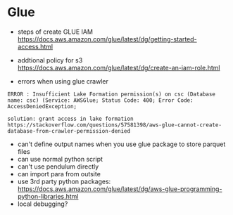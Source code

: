 # Glue

- steps of create GLUE IAM
https://docs.aws.amazon.com/glue/latest/dg/getting-started-access.html

- addtional policy for s3
https://docs.aws.amazon.com/glue/latest/dg/create-an-iam-role.html

- errors when using glue crawler
```
ERROR : Insufficient Lake Formation permission(s) on csc (Database name: csc) (Service: AWSGlue; Status Code: 400; Error Code: AccessDeniedException;

solution: grant access in lake formation
https://stackoverflow.com/questions/57581398/aws-glue-cannot-create-database-from-crawler-permission-denied
```

- can't define output names when you use glue package to store parquet files
- can use normal python script
- can't use pendulum directly
- can import para from outsite
- use 3rd party python packages: https://docs.aws.amazon.com/glue/latest/dg/aws-glue-programming-python-libraries.html
- local debugging?
